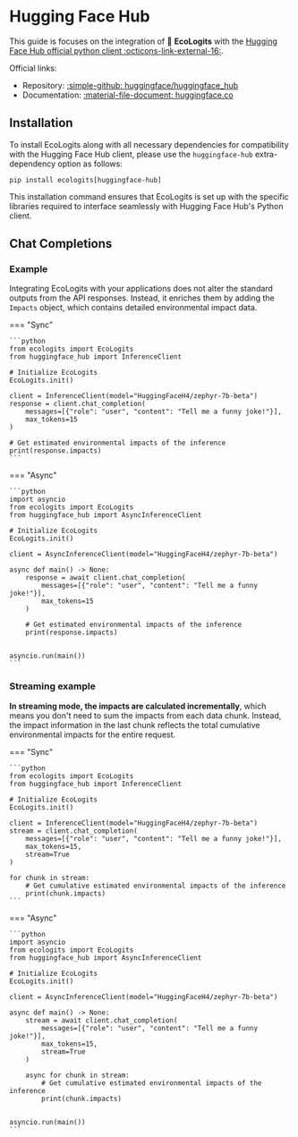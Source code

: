 # Hugging Face Hub

This guide is focuses on the integration of :seedling: **EcoLogits** with the [Hugging Face Hub official python client :octicons-link-external-16:](https://github.com/huggingface/huggingface_hub).

Official links:

* Repository: [:simple-github: huggingface/huggingface_hub](https://github.com/huggingface/huggingface_hub)
* Documentation: [:material-file-document: huggingface.co](https://huggingface.co/docs/huggingface_hub/index)


## Installation

To install EcoLogits along with all necessary dependencies for compatibility with the Hugging Face Hub client, please use the `huggingface-hub` extra-dependency option as follows:

```shell
pip install ecologits[huggingface-hub]
```

This installation command ensures that EcoLogits is set up with the specific libraries required to interface seamlessly with Hugging Face Hub's Python client.

## Chat Completions

### Example

Integrating EcoLogits with your applications does not alter the standard outputs from the API responses. Instead, it enriches them by adding the `Impacts` object, which contains detailed environmental impact data.

=== "Sync"

    ```python
    from ecologits import EcoLogits
    from huggingface_hub import InferenceClient
    
    # Initialize EcoLogits
    EcoLogits.init()
    
    client = InferenceClient(model="HuggingFaceH4/zephyr-7b-beta")
    response = client.chat_completion(
        messages=[{"role": "user", "content": "Tell me a funny joke!"}],
        max_tokens=15
    )
    
    # Get estimated environmental impacts of the inference
    print(response.impacts)
    ```

=== "Async"

    ```python
    import asyncio
    from ecologits import EcoLogits
    from huggingface_hub import AsyncInferenceClient
    
    # Initialize EcoLogits
    EcoLogits.init()
    
    client = AsyncInferenceClient(model="HuggingFaceH4/zephyr-7b-beta")
    
    async def main() -> None:
        response = await client.chat_completion(
            messages=[{"role": "user", "content": "Tell me a funny joke!"}],
            max_tokens=15
        )
        
        # Get estimated environmental impacts of the inference
        print(response.impacts)
    
    
    asyncio.run(main())
    ```


### Streaming example

**In streaming mode, the impacts are calculated incrementally**, which means you don't need to sum the impacts from each data chunk. Instead, the impact information in the last chunk reflects the total cumulative environmental impacts for the entire request.

=== "Sync"

    ```python
    from ecologits import EcoLogits
    from huggingface_hub import InferenceClient
    
    # Initialize EcoLogits
    EcoLogits.init()
    
    client = InferenceClient(model="HuggingFaceH4/zephyr-7b-beta")
    stream = client.chat_completion(
        messages=[{"role": "user", "content": "Tell me a funny joke!"}],
        max_tokens=15,
        stream=True
    )
    
    for chunk in stream:
        # Get cumulative estimated environmental impacts of the inference
        print(chunk.impacts)
    ```

=== "Async"

    ```python
    import asyncio
    from ecologits import EcoLogits
    from huggingface_hub import AsyncInferenceClient
    
    # Initialize EcoLogits
    EcoLogits.init()
    
    client = AsyncInferenceClient(model="HuggingFaceH4/zephyr-7b-beta")
    
    async def main() -> None:
        stream = await client.chat_completion(
            messages=[{"role": "user", "content": "Tell me a funny joke!"}],
            max_tokens=15,
            stream=True
        )
        
        async for chunk in stream:
            # Get cumulative estimated environmental impacts of the inference
            print(chunk.impacts)
    
    
    asyncio.run(main())
    ```

